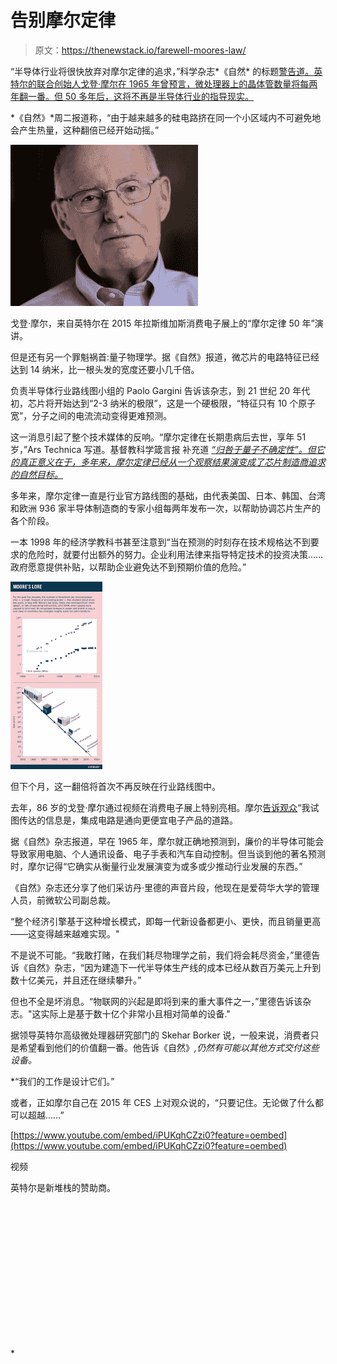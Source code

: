 # 告别摩尔定律

> 原文：<https://thenewstack.io/farewell-moores-law/>

“半导体行业将很快放弃对摩尔定律的追求，”科学杂志*《自然* 的标题[警告道。英特尔的联合创始人戈登·摩尔在 1965 年曾预言，微处理器上的晶体管数量将每两年翻一番。但 50 多年后，这将不再是半导体行业的指导现实。](http://www.nature.com/news/the-chips-are-down-for-moore-s-law-1.19338)

*《自然》*周二报道称，“由于越来越多的硅电路挤在同一个小区域内不可避免地会产生热量，这种翻倍已经开始动摇。”

[![Gordon Moore (2015)](img/ec00b9f2a21254762f6ff36d126d7d12.png)](https://thenewstack.io/wp-content/uploads/2016/02/Gordon-Moore-2015.png)

戈登·摩尔，来自英特尔在 2015 年拉斯维加斯消费电子展上的“摩尔定律 50 年”演讲。

但是还有另一个罪魁祸首:量子物理学。据《自然》报道，微芯片的电路特征已经达到 14 纳米，比一根头发的宽度还要小几千倍。

负责半导体行业路线图小组的 Paolo Gargini 告诉该杂志，到 21 世纪 20 年代初，芯片将开始达到“2-3 纳米的极限”，这是一个硬极限，“特征只有 10 个原子宽”，分子之间的电流流动变得更难预测。

这一消息引起了整个技术媒体的反响。“摩尔定律在长期患病后去世，享年 51 岁，”Ars Technica 写道。基督教科学箴言报 补充道 [*“归咎于量子不确定性”。但它的真正意义在于，多年来，摩尔定律已经从一个观察结果演变成了芯片制造商追求的自然目标。*](http://www.csmonitor.com/Technology/2016/0211/Moore-s-law-is-coming-to-an-end.-Blame-quantum-uncertainty)

多年来，摩尔定律一直是行业官方路线图的基础，由代表美国、日本、韩国、台湾和欧洲 936 家半导体制造商的专家小组每两年发布一次，以帮助协调芯片生产的各个阶段。

一本 1998 年的经济学教科书甚至注意到“当在预测的时刻存在技术规格达不到要求的危险时，就要付出额外的努力。企业利用法律来指导特定技术的投资决策……政府愿意提供补贴，以帮助企业避免达不到预期价值的危险。”

[![nature_NF_Moore-Law_11.02.2016-WEB](img/0605fba8753da81dbfaaf78279e7e846.png)](http://www.nature.com/news/the-chips-are-down-for-moore-s-law-1.19338)

但下个月，这一翻倍将首次不再反映在行业路线图中。

去年，86 岁的戈登·摩尔通过视频在消费电子展上特别亮相。摩尔[告诉观众](https://www.youtube.com/watch?v=iPUKqhCZzi0)“我试图传达的信息是，集成电路是通向更便宜电子产品的道路。

据《自然》杂志报道，早在 1965 年，摩尔就正确地预测到，廉价的半导体可能会导致家用电脑、个人通讯设备、电子手表和汽车自动控制。但当谈到他的著名预测时，摩尔记得“它确实从衡量行业发展演变为或多或少推动行业发展的东西。”

《自然》杂志还分享了他们采访丹·里德的声音片段，他现在是爱荷华大学的管理人员，前微软公司副总裁。

“整个经济引擎基于这种增长模式，即每一代新设备都更小、更快，而且销量更高——这变得越来越难实现。"

不是说不可能。“我敢打赌，在我们耗尽物理学之前，我们将会耗尽资金，”里德告诉《自然》杂志，“因为建造下一代半导体生产线的成本已经从数百万美元上升到数十亿美元，并且还在继续攀升。”

但也不全是坏消息。“物联网的兴起是即将到来的重大事件之一，”里德告诉该杂志。"这实际上是基于数十亿个非常小且相对简单的设备."

据领导英特尔高级微处理器研究部门的 Skehar Borker 说，一般来说，消费者只是希望看到他们的价值翻一番。他告诉《自然》*,仍然有可能以其他方式交付这些设备。*

 *“我们的工作是设计它们。”

或者，正如摩尔自己在 2015 年 CES 上对观众说的，“只要记住。无论做了什么都可以超越……”

[https://www.youtube.com/embed/iPUKqhCZzi0?feature=oembed](https://www.youtube.com/embed/iPUKqhCZzi0?feature=oembed)

视频

英特尔是新堆栈的赞助商。

<svg xmlns:xlink="http://www.w3.org/1999/xlink" viewBox="0 0 68 31" version="1.1"><title>Group</title> <desc>Created with Sketch.</desc></svg>*